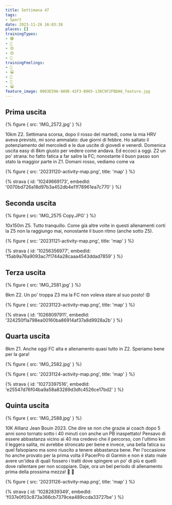 ```yaml
---
title: Settimana 47
tags:
- Sport
date: 2023-11-26 16:03:38
places: []
trainingTypes:
- 🟢
- 🔴
- 🟡
- 🟡
- 🏁
trainingFeelings:
- 🫤
- 😀
- 🫤
- 🫤
- 😀
feature_image: 0083E59A-9A9E-42F3-B965-138C9F2FBDA6_feature.jpg
---
```


<!--more-->

## Prima uscita

{% figure { src: 'IMG_2572.jpg' } %}

10km Z2.
Settimana scorsa, dopo il rosso del martedì, come la mia HRV aveva previsto, mi sono ammalato: due giorni di febbre.
Ho saltato il potenziamento del mercoledì e le due uscite di giovedì e venerdì.
Domenica uscita easy di 8km giusto per vedere come andava.
Ed eccoci a oggi. Z2 un po' strana: ho fatto fatica a far salire la FC; nonostante il buon passo son stato la maggior parte in Z1.
Domani rosso, vediamo come va

{% figure { src: '20231120-activity-map.png', title: 'map' } %}

{% strava { id: '10249669173', embedId: '0070bd726a18d97b3a452db4e11f78961ea7c770' } %}

## Seconda uscita

{% figure { src: 'IMG_2575 Copy.JPG' } %}

10x150m Z5. Tutto tranquillo. Come già altre volte in questi allenamenti corti la Z5 non la raggiungo mai, nonostante il buon ritmo (anche sotto Z5).

{% figure { src: '20231121-activity-map.png', title: 'map' } %}

{% strava { id: '10256356977', embedId: 'f5ab9a76a9093ac7f1744a28caaa4543ddad7859' } %}

## Terza uscita

{% figure { src: 'IMG_2581.jpg' } %}

8km Z2. Un po' troppa Z3 ma la FC non voleva stare al suo posto! 😡

{% figure { src: '20231123-activity-map.png', title: 'map' } %}

{% strava { id: '10268097911', embedId: '324250f1a798ea00160ba86914af37a8d9928a2b' } %}

## Quarta uscita

8km Z1. Anche oggi FC alta e allenamento quasi tutto in Z2. Speriamo bene per la gara!

{% figure { src: 'IMG_2582.jpg' } %}

{% figure { src: '20231124-activity-map.png', title: 'map' } %}

{% strava { id: '10273397516', embedId: 'e25547d76f04ba9a58a83289d3dfc4526ce17bd2' } %}

## Quinta uscita

{% figure { src: 'IMG_2588.jpg' } %}

10K Allianz Jean Bouin 2023.
Che dire se non che grazie ai coach dopo 5 anni sono tornato sotto i 40 minuti con anche un PB inaspettato!
Pensavo di essere abbastanza vicino ai 40 ma credevo che il percorso, con l'ultimo km il leggera salita, mi avrebbe stroncato per bene e invece, una bella fatica su quel falsopiano ma sono riuscito a tenere abbastanza bene.
Per l'occasione ho anche provato per la prima volta il PacerPro di Garmin e non è stato male avere un'idea di quali fossero i tratti dove spingere un po' di più e quelli dove rallentare per non scoppiare.
Daje, ora un bel periodo di allenamento prima della prossima mezza!
🥳 🥳

{% figure { src: '20231126-activity-map.png', title: 'map' } %}

{% strava { id: '10282839349', embedId: 'f037e0f03c873a366cb7379cea489ccda33727be' } %}
